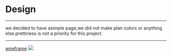 # Design
---
we decided to have asimple page,we did not make plan colors or anything else.prettiness is not a priority for this project.
___
[wireframe](https://excalidraw.com/#json=5697932045058048,50g_dMeek8cnpk9dH1teGg)
![](https://raw.githubusercontent.com/HackYourFutureBelgium/workflows/master/project-starter/wireframe.svg)
